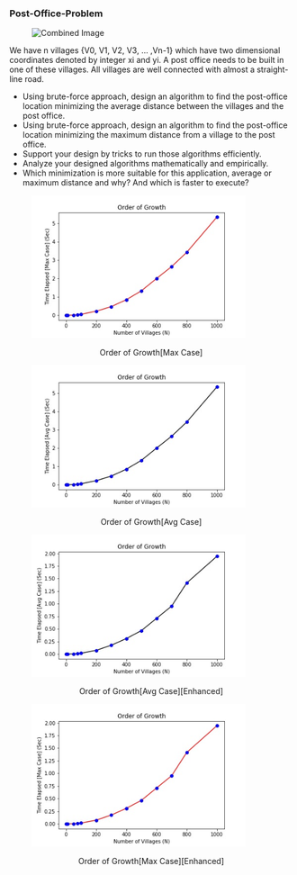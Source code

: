 ### Post-Office-Problem

<figure>
 <img src="Output Images/Capture.PNG" width="380" alt="Combined Image" />
</figure>

We have n villages {V0, V1, V2, V3, … ,Vn-1} which have two dimensional coordinates denoted by integer xi
and yi. A post office needs to be built in one of these villages. All villages are well connected with almost a
straight-line road.

* Using brute-force approach, design an algorithm to find the post-office location minimizing the average
distance between the villages and the post office.
* Using brute-force approach, design an algorithm to find the post-office location minimizing the
maximum distance from a village to the post office.
* Support your design by tricks to run those algorithms efficiently.
* Analyze your designed algorithms mathematically and empirically.
* Which minimization is more suitable for this application, average or maximum distance and why? And
which is faster to execute?

<figure>
 <img src="Output Images/Order of Growth[Max Case][Old].jpg" width="380" alt="Combined Image" />
 <figcaption>
 <p></p> 
 <p style="text-align: center;"> Order of Growth[Max Case] </p> 
 </figcaption>
</figure>
 <p></p> 
<figure>
 <img src="Output Images/Order of Growth[Avg Case][Old].jpg" width="380" alt="Combined Image" />
 <figcaption>
 <p></p> 
 <p style="text-align: center;"> Order of Growth[Avg Case]</p> 
 </figcaption>
</figure>
 <p></p> 
<figure>
 <img src="Output Images/Order of Growth[Avg Case][Enhanced].jpg" width="380" alt="Combined Image" />
 <figcaption>
 <p></p> 
 <p style="text-align: center;"> Order of Growth[Avg Case][Enhanced]</p> 
 </figcaption>
</figure>
 <p></p> 
<figure>
 <img src="Output Images/Order of Growth[Max Case][Enhanced].jpg" width="380" alt="Combined Image" />
 <figcaption>
 <p></p> 
 <p style="text-align: center;"> Order of Growth[Max Case][Enhanced]</p> 
 </figcaption>
</figure>
